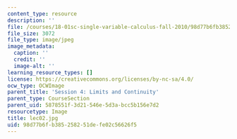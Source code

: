 ```yaml
---
content_type: resource
description: ''
file: /courses/18-01sc-single-variable-calculus-fall-2010/98d77b6fb385258251defe02c56626f5_lec02.jpg
file_size: 3072
file_type: image/jpeg
image_metadata:
  caption: ''
  credit: ''
  image-alt: ''
learning_resource_types: []
license: https://creativecommons.org/licenses/by-nc-sa/4.0/
ocw_type: OCWImage
parent_title: 'Session 4: Limits and Continuity'
parent_type: CourseSection
parent_uid: 5878551f-3d21-546e-5d3a-bcc5b156e7d2
resourcetype: Image
title: lec02.jpg
uid: 98d77b6f-b385-2582-51de-fe02c56626f5
---
```

